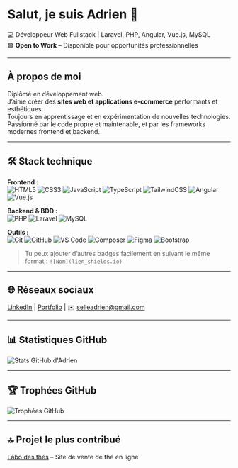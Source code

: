 # Salut, je suis Adrien 👋

💻 Développeur Web Fullstack | Laravel, PHP, Angular, Vue.js, MySQL  
🟢 **Open to Work** – Disponible pour opportunités professionnelles

---

## À propos de moi
Diplômé en développement web.  
J’aime créer des **sites web et applications e-commerce** performants et esthétiques.  
Toujours en apprentissage et en expérimentation de nouvelles technologies.  
Passionné par le code propre et maintenable, et par les frameworks modernes frontend et backend.

---

## 🛠 Stack technique

**Frontend :**  
![HTML5](https://img.shields.io/badge/HTML5-E34F26?style=for-the-badge&logo=html5&logoColor=white) 
![CSS3](https://img.shields.io/badge/CSS3-1572B6?style=for-the-badge&logo=css3&logoColor=white) 
![JavaScript](https://img.shields.io/badge/JavaScript-F7DF1E?style=for-the-badge&logo=javascript&logoColor=black) 
![TypeScript](https://img.shields.io/badge/TypeScript-3178C6?style=for-the-badge&logo=typescript&logoColor=white) 
![TailwindCSS](https://img.shields.io/badge/TailwindCSS-06B6D4?style=for-the-badge&logo=tailwind-css&logoColor=white) 
![Angular](https://img.shields.io/badge/Angular-DD0031?style=for-the-badge&logo=angular&logoColor=white) 
![Vue.js](https://img.shields.io/badge/Vue.js-35495E?style=for-the-badge&logo=vue.js&logoColor=4FC08D) 

**Backend & BDD :**  
![PHP](https://img.shields.io/badge/PHP-777BB4?style=for-the-badge&logo=php&logoColor=white) 
![Laravel](https://img.shields.io/badge/Laravel-FB503B?style=for-the-badge&logo=laravel&logoColor=white) 
![MySQL](https://img.shields.io/badge/MySQL-4479A1?style=for-the-badge&logo=mysql&logoColor=white) 

**Outils :**  
![Git](https://img.shields.io/badge/Git-F05032?style=for-the-badge&logo=git&logoColor=white) 
![GitHub](https://img.shields.io/badge/GitHub-181717?style=for-the-badge&logo=github&logoColor=white) 
![VS Code](https://img.shields.io/badge/VS%20Code-007ACC?style=for-the-badge&logo=visual-studio-code&logoColor=white) 
![Composer](https://img.shields.io/badge/Composer-FF0000?style=for-the-badge&logo=composer&logoColor=white) 
![Figma](https://img.shields.io/badge/Figma-F24E1E?style=for-the-badge&logo=figma&logoColor=white) 
![Bootstrap](https://img.shields.io/badge/Bootstrap-7952B3?style=for-the-badge&logo=bootstrap&logoColor=white) 

> Tu peux ajouter d’autres badges facilement en suivant le même format : `![Nom](lien_shields.io)`

---

## 🌐 Réseaux sociaux
[LinkedIn](#) | [Portfolio](#) | ✉️ selleadrien@gmail.com  

---

## 📊 Statistiques GitHub
![Stats GitHub d'Adrien](https://github-readme-stats.vercel.app/api?username=BYADRIEN&show_icons=true&theme=radical&count_private=true)

---

## 🏆 Trophées GitHub
![Trophées GitHub](https://github-profile-trophy.vercel.app/?username=BYADRIEN&theme=radical)

---

## 🔝 Projet le plus contribué
[Labo des thés](https://github.com/BYADRIEN/Labo-th-s) – Site de vente de thé en ligne
